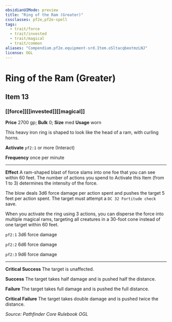 ```yaml
---
obsidianUIMode: preview
title: "Ring of the Ram (Greater)"
cssclasses: pf2e,pf2e-spell
tags:
  - trait/force
  - trait/invested
  - trait/magical
  - trait/common
aliases: "Compendium.pf2e.equipment-srd.Item.oSltacqbeotmzLNJ"
license: OGL
---
```

# Ring of the Ram (Greater)
## Item 13
### [[force]][[invested]][[magical]]


**Price** 2700 gp; 
**Bulk** 0; **Size** med
**Usage** worn

This heavy iron ring is shaped to look like the head of a ram, with curling horns.

**Activate** `pf2:1` or more (Interact)

**Frequency** once per minute

* * *

**Effect** A ram-shaped blast of force slams into one foe that you can see within 60 feet. The number of actions you spend to Activate this Item (from 1 to 3) determines the intensity of the force.

The blow deals 3d6 force damage per action spent and pushes the target 5 feet per action spent. The target must attempt a `DC 32 Fortitude check` save.

When you activate the ring using 3 actions, you can disperse the force into multiple magical rams, targeting all creatures in a 30-foot cone instead of one target within 60 feet.

`pf2:1` 3d6 force damage

`pf2:2` 6d6 force damage

`pf2:3` 9d6 force damage

* * *

**Critical Success** The target is unaffected.

**Success** The target takes half damage and is pushed half the distance.

**Failure** The target takes full damage and is pushed the full distance.

**Critical Failure** The target takes double damage and is pushed twice the distance.

*Source: Pathfinder Core Rulebook*
*OGL*